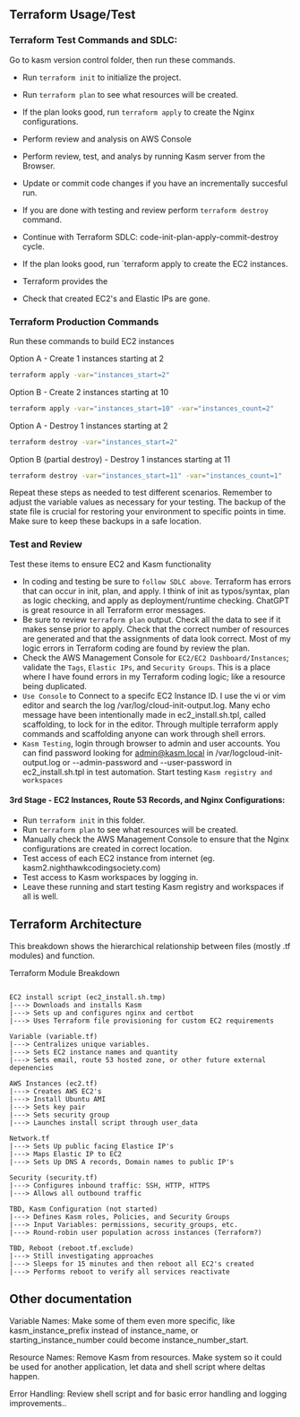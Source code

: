 ## Terraform Usage/Test
### Terraform Test Commands and SDLC:
Go to kasm version control folder, then run these commands.
- Run `terraform init` to initialize the project.
- Run `terraform plan` to see what resources will be created.
- If the plan looks good, run `terraform apply` to create the Nginx configurations.
- Perform review and analysis on AWS Console
- Perform review, test, and analys by running Kasm server from the Browser.
- Update or commit code changes if you have an incrementally succesful run.
- If you are done with testing and review perform `terraform destroy` command.
- Continue with Terraform SDLC: code-init-plan-apply-commit-destroy cycle.

- If the plan looks good, run `terraform apply to create the EC2 instances.

- Terraform provides the 
- Check that created EC2's and Elastic IPs are gone.

### Terraform Production Commands
Run these commands to build EC2 instances

Option A - Create 1 instances starting at 2

```bash
terraform apply -var="instances_start=2"
```

Option B - Create 2 instances starting at 10
```bash
terraform apply -var="instances_start=10" -var="instances_count=2"
```

Option A - Destroy 1 instances starting at 2

```bash
terraform destroy -var="instances_start=2"
```

Option B (partial destroy) - Destroy 1 instances starting at 11
```bash
terraform destroy -var="instances_start=11" -var="instances_count=1"
```

Repeat these steps as needed to test different scenarios. Remember to adjust the variable values as necessary for your testing. The backup of the state file is crucial for restoring your environment to specific points in time. Make sure to keep these backups in a safe location.

### Test and Review 
Test these items to ensure EC2 and Kasm functionality
- In coding and testing be sure to `follow SDLC above`.  Terraform has errors that can occur in init, plan, and apply.  I think of init as typos/syntax, plan as logic checking, and apply as deployment/runtime checking.  ChatGPT is great resource in all Terraform error messages.
- Be sure to review `terraform plan` output.  Check all the data to see if it makes sense prior to apply.  Check that the correct number of resources are generated and that the assignments of data look correct.  Most of my logic errors in Terraform coding are found by review the plan. 
- Check the AWS Management Console for `EC2/EC2 Dashboard/Instances`; validate the `Tags`, `Elastic IPs`, and `Security Groups`.  This is a place where I have found errors in my Terraform coding logic; like a resource being duplicated.
- `Use Console` to Connect to a specifc EC2 Instance ID.  I use the vi or vim editor and search the log /var/log/cloud-init-output.log.  Many echo message have been intentionally made in ec2_install.sh.tpl, called scaffolding, to lock for in the editor.  Through multiple terraform apply commands and scaffolding anyone can work through shell errors.  
- `Kasm Testing`, login through browser to admin and user accounts.  You can find password looking for admin@kasm.local in /var/logcloud-init-output.log or --admin-password and --user-password in ec2_install.sh.tpl in test automation.  Start testing `Kasm registry and workspaces`

#### 3rd Stage - EC2 Instances, Route 53 Records, and Nginx Configurations:
- Run `terraform init` in this folder.
- Run `terraform plan` to see what resources will be created.
- Manually check the AWS Management Console to ensure that the Nginx configurations are created in correct location.
- Test access of each EC2 instance from internet (eg. kasm2.nighthawkcodingsociety.com)
- Test access to Kasm workspaces by logging in.
- Leave these running and start testing Kasm registry and workspaces if all is well.

## Terraform Architecture
This breakdown shows the hierarchical relationship between files (mostly .tf modules) and function.

Terraform Module Breakdown

```

EC2 install script (ec2_install.sh.tmp)
|---> Downloads and installs Kasm
|---> Sets up and configures nginx and certbot
|---> Uses Terraform file provisioning for custom EC2 requirements

Variable (variable.tf)
|---> Centralizes unique variables.
|---> Sets EC2 instance names and quantity
|---> Sets email, route 53 hosted zone, or other future external depenencies

AWS Instances (ec2.tf)
|---> Creates AWS EC2's
|---> Install Ubuntu AMI
|---> Sets key pair
|---> Sets security group
|---> Launches install script through user_data

Network.tf
|---> Sets Up public facing Elastice IP's
|---> Maps Elastic IP to EC2
|---> Sets Up DNS A records, Domain names to public IP's

Security (security.tf)
|---> Configures inbound traffic: SSH, HTTP, HTTPS
|---> Allows all outbound traffic

TBD, Kasm Configuration (not started)
|---> Defines Kasm roles, Policies, and Security Groups
|---> Input Variables: permissions, security_groups, etc.
|---> Round-robin user population across instances (Terraform?)

TBD, Reboot (reboot.tf.exclude)
|---> Still investigating approaches
|---> Sleeps for 15 minutes and then reboot all EC2's created
|---> Performs reboot to verify all services reactivate

```

## Other documentation

Variable Names: Make some of them even more specific, like kasm_instance_prefix instead of instance_name, or starting_instance_number could become instance_number_start.

Resource Names: Remove Kasm from resources.  Make system so it could be used for another application, let data and shell script where deltas happen.

Error Handling: Review shell script and for basic error handling and logging improvements..
